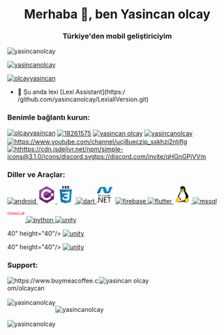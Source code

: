 <h1 align="center">Merhaba 👋, ben Yasincan olcay</h1>
<h3 align="center">Türkiye'den mobil geliştiriciyim</h3>

<p align="left"> <img src= "https://komarev.com/ghpvc/?username=yasincanolcay&label=Profile%20views&color=0e75b6&style=flat" alt="yasincanolcay" /> </p>

<p align="left"> <a href="https: //github.com/ryo-ma/github-profile-trophy"><img src="https://github-profile-trophy.vercel.app/?username=yasincanolcay" alt="yasincanolcay" /></ a> </p>

<p align="left"> <a href="https://twitter.com/olcayyasincan" target="blank"><img src="https://img.shields.io/twitter/follow/olcayyasincan?logo=twitter&style=for-the-badge" alt="olcayyasincan" /></a> </p>

- 🔭 Şu anda lexi [Lexi Assistant](https:/ /github.com/yasincanolcay/LexiallVersion.git)

<h3 align="left">Benimle bağlantı kurun:</h3>
<p align="left">
<a href="https://twitter.com/olcayyasincan" target="blank"><img align=" center" src="https://cdn-icons-png.flaticon.com/512/733/733579.png" alt="olcayyasincan" height="30" genişlik ="40" /></a>
<a href="https://stackoverflow.com/users/18261575" target="blank"><img align="center" src="https://raw.githubusercontent .com/rahuldkjain/github-profile-readme-generator/master/src/images/icons/Social/stack-overflow.svg" alt="18261575" height="30" width="40" /></a>
<a href="https://fb.com/yasincan olcay" target="boş"><img align="center" src="https://raw.githubusercontent.com/rahuldkjain/github-profile-readme- jeneratör/master/src/images/icons/Social/facebook.svg" alt="yasincan olcay" height="30" width="40" /></a>
<a href="https://instagram.com /yasincanolcay" target="boş"><img align="center" src="https://raw.githubusercontent.com/rahuldkjain/github-profile-readme-generator/master/src/images/icons/Social/instagram .svg" alt="yasincanolcay" height="30" width="40" /></a>
<a href="https://www.youtube.com/channel/ucj8ueczip_sskhzj2ntjflg" target="blank"><img align="center" src="https://raw.githubusercontent.com/rahuldkjain/github-profile-readme-generator/master/src/images/icons/Social/youtube.svg" alt="https://www.youtube.com/channel/ucj8ueczip_sskhzj2ntjflg" height= "30" width="40" /></a>
<a href="https://discord.com/invite/qHGnGPjVVm" target="boş"><img align="center" src="https://raw.githubusercontent.com/rahuldkjain/github-profile-readme-generator/master/src/images/icons/Social/discord.svg" alt="hthttps://cdn.jsdelivr.net/npm/simple-icons@3.1.0/icons/discord.svgtps://discord.com/invite/qHGnGPjVVm" height="30" width="40" /></a>
</p>

<h3 align="left">Diller ve Araçlar:</h3>
<p align="left"> <a href="https://developer.android.com" target="_blank" rel="noreferrer"> <img src="https://raw.githubusercontent.com/devicons /devicon/master/icons/android/android-original-wordmark.svg" alt="android" width="40" height="40"/> </a> <a href="https://www.w3schools .com/cs/" target="_blank" rel="noreferrer"> <img src="https://raw.githubusercontent.com/devicons/devicon/master/icons/csharp/csharp-original.svg" alt= "csharp" width="40" height="40"/> </a> <a href="https://www.w3schools.com/css/" target="_blank" rel="noreferrer"><img src="https://raw.githubusercontent.com/devicons/devicon/master/icons/css3/css3-original-wordmark.svg" alt="css3" width="40" height="40"/> </a> <a href="https://dart.dev" target="_blank" rel="noreferrer"> <img src="https://www.vectorlogo.zone/logos/dartlang/dartlang-icon .svg" alt="dart" width="40" height="40"/> </a> <a href="https://dotnet.microsoft.com/" target="_blank" rel="noreferrer" > <img src="https://raw.githubusercontent.com/devicons/devicon/master/icons/dot-net/dot-net-original-wordmark.svg" alt="dotnet" width="40" height= "40"/></a> <a href="https://firebase.google.com/" target="_blank" rel="noreferrer"> <img src="https://www.vectorlogo.zone/logos/firebase/ firebase-icon.svg" alt="firebase" width="40" height="40"/> </a> <a href="https://flutter.dev" target="_blank" rel="noreferrer" > <img src="https://www.vectorlogo.zone/logos/flutterio/flutterio-icon.svg" alt="flutter" width="40" height="40"/> </a> <a href ="https://www.linux.org/" target="_blank" rel="noreferrer"> <img src="https://raw.githubusercontent.com/devicons/devicon/master/icons/linux/linux-original.svg" alt="linux" width="40" height="40"/> </a> <a href="https://www. microsoft.com/en-us/sql-server" target="_blank" rel="noreferrer"> <img src="https://www.svgrepo.com/show/303229/microsoft-sql-server-logo. svg" alt="mssql" width="40" height="40"/> </a> <a href="https://www.oracle.com/" target="_blank" rel="noreferrer"> <img src="https://raw.githubusercontent.com/devicons/devicon/master/icons/oracle/oracle-original.svg" alt="oracle" width="40" height="40"/> </ bir> <a href="https://www.python.org" target="_blank" rel="noreferrer"> <img src="https://raw.githubusercontent.com/devicons/devicon/master/icons/python/python-orijinal. svg" alt="python" width="40" height="40"/> </a> <a href="https://unity.com/" target="_blank" rel="noreferrer"> <img src="https://www.vectorlogo.zone/logos/unity3d/unity3d-icon.svg" alt="unity" width="40" height="40"/> </a> </p>40" height="40"/> </a> <a href="https://unity.com/" target="_blank" rel="noreferrer"> <img src="https://www.vectorlogo .zone/logos/unity3d/unity3d-icon.svg" alt="unity" width="40" height="40"/> </a> </p>40" height="40"/> </a> <a href="https://unity.com/" target="_blank" rel="noreferrer"> <img src="https://www.vectorlogo .zone/logos/unity3d/unity3d-icon.svg" alt="unity" width="40" height="40"/> </a> </p>


<h3 align="left">Support:</h3>
<p><a href="https://www.buymeacoffee.com/olcaycan"> <img align="left" src="https://cdn.buymeacoffee.com/buttons/v2/default-yellow.png" height="50" width="210" alt="https://www.buymeacoffee.com/olcaycan" /></a><a href="https://ko-fi.com/yasincan olcay"> <img align="left" src="https://cdn.ko-fi.com/cdn/kofi3.png?v=3" height="50" width="210" alt="yasincan olcay" /></a></p><br><br>


<p><img align="left" src="https://github-readme-stats.vercel.app/api/top-langs?username=yasincanolcay&show_icons=true&locale=en&layout=compact" alt="yasincanolcay" /> </p>

<p> <img align="center" src="https://github-readme-stats.vercel.app/api?username=yasincanolcay&show_icons=true&locale=en" alt="yasincanolcay" /> </p>

<p><img align="center" src="https://github-readme-streak-stats.herokuapp.com/?user=yasincanolcay&" alt="yasincanolcay" /></p>

